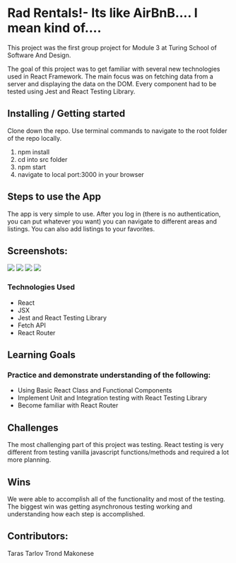 # Rad Rentals!- Its like AirBnB.... I mean kind of....  

This project was the first group project for Module 3 at Turing School of Software And Design. 

The goal of this project was to get familiar with several new technologies used in React Framework. The main focus was on fetching data from a server and displaying the data on the DOM. Every component had to be tested using Jest and React Testing Library. 


## Installing / Getting started

Clone down the repo. Use terminal commands to navigate to the root folder of the repo locally.

1. npm install
2. cd into src folder
3. npm start
4. navigate to local port:3000 in your browser

## Steps to use the App

The app is very simple to use. After you log in (there is no authentication, you can put whatever you want) you can navigate to different areas and listings. You can also add listings to your favorites. 

## Screenshots:

![](public/screenshots/Login_page.png)
![](public/screenshots/Areas_page.png)
![](public/screenshots/Listing_page.png)
![](public/screenshots/Listing_details_page.png)


### Technologies Used

* React
* JSX
* Jest and React Testing Library
* Fetch API
* React Router

## Learning Goals


### Practice and demonstrate understanding of the following:

* Using Basic React Class and Functional Components
* Implement Unit and Integration testing with React Testing Library
* Become familiar with React Router




## Challenges

The most challenging part of this project was testing. React testing is very different from testing vanilla javascript functions/methods and required a lot more planning. 

## Wins

We were able to accomplish all of the functionality and most of the testing. The biggest win was getting asynchronous testing working and understanding how each step is accomplished. 

## Contributors: 

Taras Tarlov 
Trond Makonese